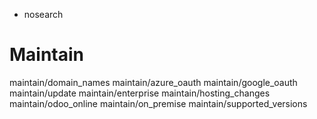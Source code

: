   - nosearch

# Maintain

<div class="toctree">

maintain/domain\_names maintain/azure\_oauth maintain/google\_oauth
maintain/update maintain/enterprise maintain/hosting\_changes
maintain/odoo\_online maintain/on\_premise maintain/supported\_versions

</div>
